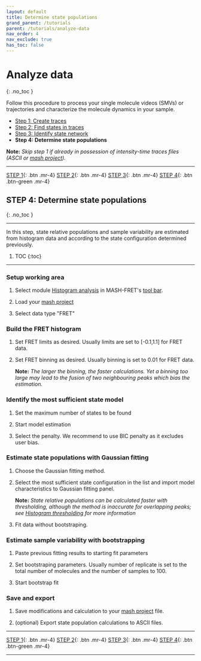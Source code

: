 ```yaml
---
layout: default
title: Determine state populations
grand_parent: /tutorials
parent: /tutorials/analyze-data
nav_order: 4
nav_exclude: true
has_toc: false
---
```



# Analyze data
{: .no_toc }

Follow this procedure to process your single molecule videos (SMVs) or trajectories and characterize the molecule dynamics in your sample.

* [Step 1: Create traces](create-traces.html)
* [Step 2: Find states in traces](find-states-in-traces.html)
* [Step 3: Identify state network](identify-state-network.html)
* **Step 4: Determine state populations**

**Note:** *Skip step 1 if already in possession of intensity-time traces files (ASCII or 
[mash project](../../output-files/mash-mash-project.html)).*

<span id="steps"></span>

---

<span class="fs-3">[STEP 1](create-traces.html#steps){: .btn .mr-4} [STEP 2](find-states-in-traces.html#steps){: .btn .mr-4} [STEP 3](identify-state-network.html#steps){: .btn .mr-4} [STEP 4](determine-state-populations.html#steps){: .btn .btn-green .mr-4}</span>

## STEP 4: Determine state populations
{: .no_toc }

---

In this step, state relative populations and sample variability are estimated from histogram data and according to the state configuration determined previously.

1. TOC
{:toc}

---

### Setup working area

1. Select module 
[Histogram analysis](../../histogram-analysis) in MASH-FRET's [tool bar](../../Getting_started.html#interface).

1. Load your 
[mash project](../../output-files/mash-mash-project.html)

1. Select data type "FRET"


### Build the FRET histogram

1. Set FRET limits as desired.
Usually limits are set to [-0.1,1.1] for FRET data.

1. Set FRET binning as desired.
Usually binning is set to 0.01 for FRET data.  
     
   **Note:** *The larger the binning, the faster calculations. Yet a binning too large may lead to the fusion of two neighbouring peaks which bias the estimation.*


### Identify the most sufficient state model

1. Set the maximum number of states to be found

1. Start model estimation

1. Select the penalty. We recommend to use BIC penalty as it excludes user bias.


### Estimate state populations with Gaussian fitting

1. Choose the Gaussian fitting method.

1. Select the most sufficient state configuration in the list and import model characteristics to Gaussian fitting panel.  
     
   **Note:** *State relative populations can be calculated faster with thresholding, although the method is inaccurate for overlapping peaks; see 
   [Histogram thresholding](../../histogram-analysis/functionalities/histogram-thresholding.html) for more information*

1. Fit data without bootstraping.


### Estimate sample variability with bootstrapping

1. Paste previous fitting results to starting fit parameters

1. Set bootstraping parameters.
Usually number of replicate is set to the total number of molecules and the number of samples to 100.

1. Start bootstrap fit


### Save and export

1. Save modifications and calculation to your 
[mash project](../../output-files/mash-mash-project.html) file.

1. (optional) Export state population calculations to ASCII files.

---

<span class="fs-3">[STEP 1](create-traces.html#steps_bottom){: .btn .mr-4} [STEP 2](find-states-in-traces.html#steps_bottom){: .btn .mr-4} [STEP 3](identify-state-network.html#steps_bottom){: .btn .mr-4} [STEP 4](determine-state-populations.html#steps_bottom){: .btn .btn-green .mr-4}</span>

---

<span id="steps_bottom"></span>